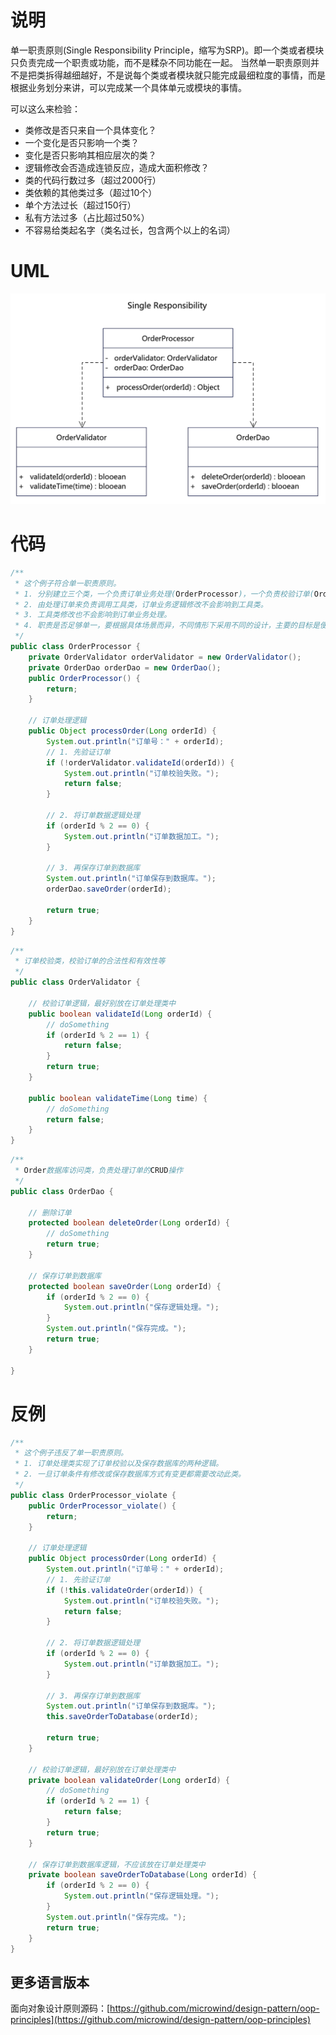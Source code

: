 # 说明
单一职责原则(Single Responsibility Principle，缩写为SRP)。即一个类或者模块只负责完成一个职责或功能，而不是糅杂不同功能在一起。
当然单一职责原则并不是把类拆得越细越好，不是说每个类或者模块就只能完成最细粒度的事情，而是根据业务划分来讲，可以完成某一个具体单元或模块的事情。

可以这么来检验：
- 类修改是否只来自一个具体变化？
- 一个变化是否只影响一个类？
- 变化是否只影响其相应层次的类？
- 逻辑修改会否造成连锁反应，造成大面积修改？
- 类的代码行数过多（超过2000行）
- 类依赖的其他类过多（超过10个）
- 单个方法过长（超过150行）
- 私有方法过多（占比超过50%）
- 不容易给类起名字（类名过长，包含两个以上的名词）

# UML
<img src="../../docs/uml/oop-single-responsibility.png">

# 代码
```java
/**
 * 这个例子符合单一职责原则。
 * 1. 分别建立三个类，一个负责订单业务处理(OrderProcessor)，一个负责校验订单(OrderValidator)，一个负责保存数据(OrderDao)，各司其职。
 * 2. 由处理订单来负责调用工具类，订单业务逻辑修改不会影响到工具类。
 * 3. 工具类修改也不会影响到订单业务处理。
 * 4. 职责是否足够单一，要根据具体场景而异，不同情形下采用不同的设计，主要的目标是便于理解、扩展和维护。
 */
public class OrderProcessor {
    private OrderValidator orderValidator = new OrderValidator();
    private OrderDao orderDao = new OrderDao();
    public OrderProcessor() {
        return;
    }

    // 订单处理逻辑
    public Object processOrder(Long orderId) {
        System.out.println("订单号：" + orderId);
        // 1. 先验证订单
        if (!orderValidator.validateId(orderId)) {
            System.out.println("订单校验失败。");
            return false;
        }

        // 2. 将订单数据逻辑处理
        if (orderId % 2 == 0) {
            System.out.println("订单数据加工。");
        }

        // 3. 再保存订单到数据库
        System.out.println("订单保存到数据库。");
        orderDao.saveOrder(orderId);

        return true;
    }
}
```
```java
/**
 * 订单校验类，校验订单的合法性和有效性等
 */
public class OrderValidator {

    // 校验订单逻辑，最好别放在订单处理类中
    public boolean validateId(Long orderId) {
        // doSomething
        if (orderId % 2 == 1) {
            return false;
        }
        return true;
    }

    public boolean validateTime(Long time) {
        // doSomething
        return false;
    }
}
```


```java
/**
 * Order数据库访问类，负责处理订单的CRUD操作
 */
public class OrderDao {

    // 删除订单
    protected boolean deleteOrder(Long orderId) {
        // doSomething
        return true;
    }

    // 保存订单到数据库
    protected boolean saveOrder(Long orderId) {
        if (orderId % 2 == 0) {
            System.out.println("保存逻辑处理。");
        }
        System.out.println("保存完成。");
        return true;
    }

}
```

# 反例
```java
/**
 * 这个例子违反了单一职责原则。
 * 1. 订单处理类实现了订单校验以及保存数据库的两种逻辑。
 * 2. 一旦订单条件有修改或保存数据库方式有变更都需要改动此类。
 */
public class OrderProcessor_violate {
    public OrderProcessor_violate() {
        return;
    }

    // 订单处理逻辑
    public Object processOrder(Long orderId) {
        System.out.println("订单号：" + orderId);
        // 1. 先验证订单
        if (!this.validateOrder(orderId)) {
            System.out.println("订单校验失败。");
            return false;
        }

        // 2. 将订单数据逻辑处理
        if (orderId % 2 == 0) {
            System.out.println("订单数据加工。");
        }

        // 3. 再保存订单到数据库
        System.out.println("订单保存到数据库。");
        this.saveOrderToDatabase(orderId);

        return true;
    }

    // 校验订单逻辑，最好别放在订单处理类中
    private boolean validateOrder(Long orderId) {
        // doSomething
        if (orderId % 2 == 1) {
            return false;
        }
        return true;
    }

    // 保存订单到数据库逻辑，不应该放在订单处理类中
    private boolean saveOrderToDatabase(Long orderId) {
        if (orderId % 2 == 0) {
            System.out.println("保存逻辑处理。");
        }
        System.out.println("保存完成。");
        return true;
    }
}
```

## 更多语言版本
面向对象设计原则源码：[https://github.com/microwind/design-pattern/oop-principles](https://github.com/microwind/design-pattern/oop-principles)